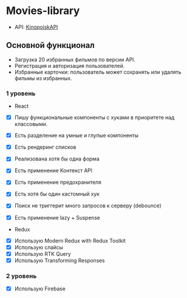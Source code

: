 # Movies-library
- API: [KinopoiskAPI](https://kinopoiskapiunofficial.tech)

## Основной функционал

- Загрузка 20 избранных фильмов по версии API.
- Регистрация и авторизация пользователей.
- Избранные карточки: пользователь может сохранять или удалять фильмы из избранных.


### 1 уровень 
- React

- [x] Пишу функциональные компоненты c хуками в приоритете над классовыми. 
- [x] Есть разделение на умные и глупые компоненты 
- [x] Есть рендеринг списков
- [x] Реализована хотя бы одна форма
- [x] Есть применение Контекст API 
- [x] Есть применение предохранителя
- [x] Есть хотя бы один кастомный хук
- [x] Поиск не триггерит много запросов к серверу (debounce) 
- [x] Есть применение lazy + Suspense


- Redux

- [x] Использую Modern Redux with Redux Toolkit 
- [x] Использую слайсы
- [x] Использую RTK Query
- [x] Использую Transforming Responses

### 2 уровень 

- [x] Использую Firebase
